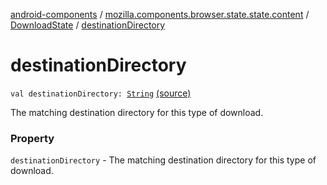 [android-components](../../index.md) / [mozilla.components.browser.state.state.content](../index.md) / [DownloadState](index.md) / [destinationDirectory](./destination-directory.md)

# destinationDirectory

`val destinationDirectory: `[`String`](https://kotlinlang.org/api/latest/jvm/stdlib/kotlin/-string/index.html) [(source)](https://github.com/mozilla-mobile/android-components/blob/master/components/browser/state/src/main/java/mozilla/components/browser/state/state/content/DownloadState.kt#L40)

The matching destination directory for this type of download.

### Property

`destinationDirectory` - The matching destination directory for this type of download.